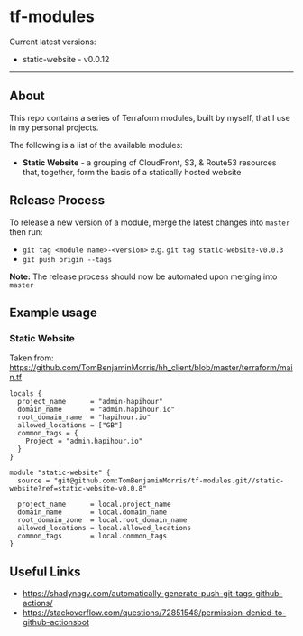 # tf-modules

Current latest versions:
* static-website - v0.0.12

---
## About
This repo contains a series of Terraform modules, built by myself, that I use in my personal projects.

The following is a list of the available modules:
* **Static Website** - a grouping of CloudFront, S3, & Route53 resources that, together, form the basis of a statically hosted website

## Release Process
To release a new version of a module, merge the latest changes into `master` then run:
* `git tag <module name>-<version>` e.g. `git tag static-website-v0.0.3`
* `git push origin --tags`

**Note:** The release process should now be automated upon merging into `master`

## Example usage
### Static Website
Taken from: https://github.com/TomBenjaminMorris/hh_client/blob/master/terraform/main.tf
```
locals {
  project_name      = "admin-hapihour"
  domain_name       = "admin.hapihour.io"
  root_domain_name  = "hapihour.io"
  allowed_locations = ["GB"]
  common_tags = {
    Project = "admin.hapihour.io"
  }
}

module "static-website" {
  source = "git@github.com:TomBenjaminMorris/tf-modules.git//static-website?ref=static-website-v0.0.8"

  project_name      = local.project_name
  domain_name       = local.domain_name
  root_domain_zone  = local.root_domain_name
  allowed_locations = local.allowed_locations
  common_tags       = local.common_tags
}
```
## Useful Links
* https://shadynagy.com/automatically-generate-push-git-tags-github-actions/
* https://stackoverflow.com/questions/72851548/permission-denied-to-github-actionsbot
